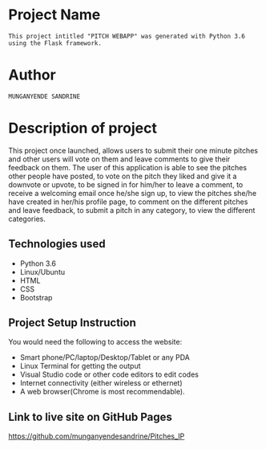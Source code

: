 # Project Name
`
This project intitled "PITCH WEBAPP" was generated with Python 3.6 using the Flask framework.
`
# Author

`
MUNGANYENDE SANDRINE
`
# Description of project


This project once launched, allows users to submit their one minute pitches and other users will vote on them and leave comments to give their feedback on them.
The user of this application is able to see the pitches other people have posted, to vote on the pitch they liked and give it a downvote or upvote, to be signed in for him/her to leave a comment, to receive a welcoming email once he/she sign up, to view the pitches she/he have created in her/his profile page, to comment on the different pitches and leave feedback, to submit a pitch in any category, to view the different categories.

## Technologies used

* Python 3.6
* Linux/Ubuntu
* HTML
* CSS
* Bootstrap


## Project Setup Instruction

You would need the following to access the website:
*  Smart phone/PC/laptop/Desktop/Tablet or any PDA 
*  Linux Terminal for getting the output 
*  Visual Studio code or other code editors to edit codes
*  Internet connectivity (either wireless or ethernet) 
*  A web browser(Chrome is most recommendable).

## Link to live site on GitHub Pages

https://github.com/munganyendesandrine/Pitches_IP


